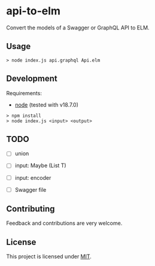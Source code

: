 # api-to-elm

Convert the models of a Swagger or GraphQL API to ELM.


## Usage

```
> node index.js api.graphql Api.elm
```

## Development

Requirements:
- [node](https://nodejs.org/en) (tested with v18.7.0)

```
> npm install
> node index.js <input> <output>
```


## TODO

- [ ] union
- [ ] input: Maybe (List T)
- [ ] input: encoder
- [ ] Swagger file



## Contributing

Feedback and contributions are very welcome.


## License

This project is licensed under [MIT](./LICENSE).
